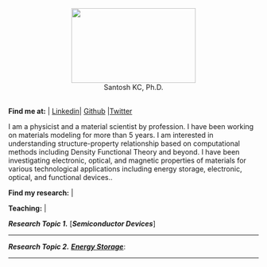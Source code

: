 

<div align="center">
 <img src="https://github.com/kcantosh/mysite1/blob/master/Screen%20Shot%202017-11-24%20at%2010.25.35%20AM.png" width="250" height="150"/><br>
    Santosh KC, Ph.D. <br>
</div>
<br>

**Find me at:** 
| [Linkedin](https://www.linkedin.com/in/santosh-kc-phd-00a0b38/)| [Github](https://github.com/kcantosh) |[Twitter](https://twitter.com/dearsanto) 
 
 
 I am a physicist and a material scientist by profession. I have been working on materials modeling for more than 5 years. I am interested in understanding structure-property relationship based on computational methods including Density Functional Theory and beyond. I have been investigating electronic, optical, and magnetic properties of materials for various technological applications including energy storage, electronic, optical, and functional devices..
 


**Find my research:** | 

**Teaching:** | 

 


***Research Topic 1.*** [***Semiconductor Devices***]






--------------------------------------

***Research Topic 2.*** [***Energy Storage***](): 



--------------------------------------





